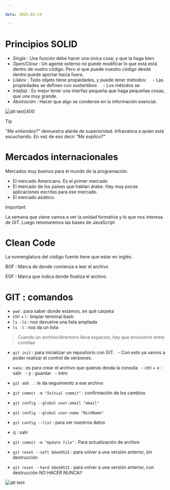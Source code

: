 ```yaml
---

data: 2025-03-14

---
```

# Principios SOLID

- _Single_ : Una función debe hacer una única cosa; y que la haga bien.
- _Open/Close_ : Un agente externo no puede modificar lo que está está dentro de nustro código. Pero sí que puede nuestro código desde dentro puede aportar hacia fuera.
- _Liskov_ : Todo objeto tiene propiedades, y puede tener métodos:
    - Las propiedades se definen con sustantibos
    - Los métodos se
- _Intefaz_ : Es mejor tener una interfaz pequeña que haga pequeñas cosas, que una muy grande.
- _Abstración_ : Hacer que algo se condense en la información esencial.

![alt text|400](CalculadoraBasica.svg)
  

> [!tip]
> *"Me entiendes?"* demuestra alarde de superioridad. Infravalora a quien está escuchando. En vez de eso decir *"Me explico?"*

# Mercados internacionales  

Mercados muy buenos para el mundo de la programación:
- El mercado Americano. Es el primer mercado
- El mercado de los países que hablan árabe. Hay muy pocas aplicaciones escritas para ese mercado.
- El mercado asiático.

> [!important]
> La semana que viene vamos a ver la unidad formativa y lo que nos interesa de GIT.
> Luego retomaremos las bases de JavaScript

# Clean Code

  

La nomenglatura del código fuente tiene que estar en inglés.

  

BOF : Marca de donde comienza a leer el archivo

EOF : Marca que indica donde finaliza el archivo

  

# GIT : comandos

- `pwd` : para saber donde estamos, en qué carpeta
- ctrl + l : limpiar terminal bash
- `ls -la` : nos devuelve una lista ampliada
- `ls -l` : nos da un lista

> Cuando un archivo/directorio lleva espacios, hay que envolverlo entre comillas

- `git init` : para inicializar un repositorio con GIT.
  - Con esto ya vamos a poder realizar el control de versiones.
- `nano` : es para crear el archivo que quieras desda la consola
  - ctrl + x : salir
  - y : guardar
  - intro  

- `git add .` : le da seguimiento a ese archivo

- `git commit -m "Initial commit"` : confirmación de los cambios

- `git config --global user.email "email"`

- `git config --global user.name "NickName"`

- `git config --list` : para ver nuestros datos

- q : salir

- `git commit -m "Update file"` : Para actualización de archivo

- `git reset --soft b6ed4525` : para volver a una versión anterior, sin destrucción

- `git reset --hard b6ed4525` : para volver a una versión anterior, con destrucción *NO HACER NUNCA!!*

![alt text](git.svg)